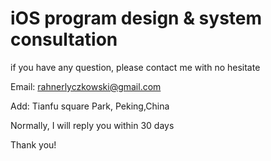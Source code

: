 # iOS program design & system consultation

if you have any question, please contact me with no hesitate

Email: rahnerlyczkowski@gmail.com

Add: Tianfu square Park, Peking,China

Normally, I will reply you within 30 days

Thank you!



